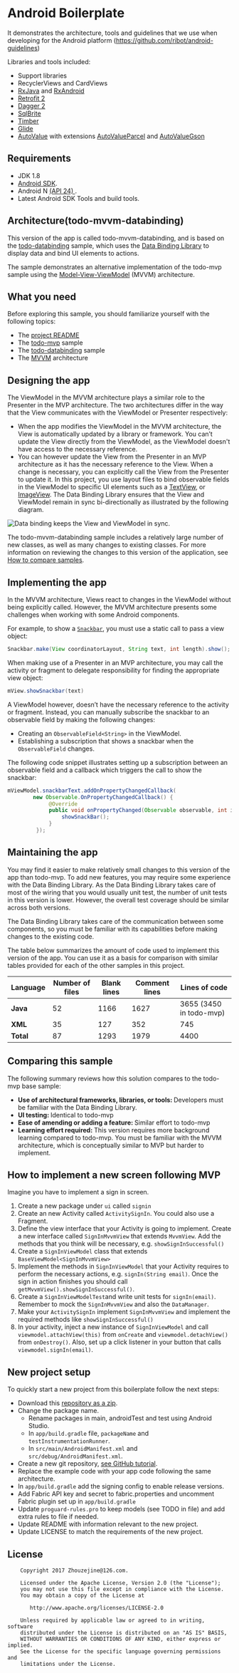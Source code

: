 # Android Boilerplate

It demonstrates the architecture, tools and guidelines that we use when developing for the Android platform (https://github.com/ribot/android-guidelines)

Libraries and tools included:

- Support libraries
- RecyclerViews and CardViews 
- [RxJava](https://github.com/ReactiveX/RxJava) and [RxAndroid](https://github.com/ReactiveX/RxAndroid) 
- [Retrofit 2](http://square.github.io/retrofit/)
- [Dagger 2](http://google.github.io/dagger/)
- [SqlBrite](https://github.com/square/sqlbrite)
- [Timber](https://github.com/JakeWharton/timber)
- [Glide](https://github.com/bumptech/glide)
- [AutoValue](https://github.com/google/auto/tree/master/value) with extensions [AutoValueParcel](https://github.com/rharter/auto-value-parcel) and [AutoValueGson](https://github.com/rharter/auto-value-gson)

## Requirements

- JDK 1.8
- [Android SDK](http://developer.android.com/sdk/index.html).
- Android N [(API 24) ](http://developer.android.com/tools/revisions/platforms.html).
- Latest Android SDK Tools and build tools.


## Architecture(todo-mvvm-databinding)

This version of the app is called todo-mvvm-databinding, and is based on the [todo-databinding](https://github.com/googlesamples/android-architecture/tree/todo-databinding/) sample, which uses the [Data Binding Library](http://developer.android.com/tools/data-binding/guide.html#data_objects) to display data and bind UI elements to actions.

The sample demonstrates an alternative implementation of the todo-mvp sample using the [Model-View-ViewModel](https://en.wikipedia.org/wiki/Model%E2%80%93view%E2%80%93viewmodel) (MVVM) architecture.

## What you need

Before exploring this sample, you should familiarize yourself with the following topics:

* The [project README](https://github.com/googlesamples/android-architecture/tree/master)
* The [todo-mvp](https://github.com/googlesamples/android-architecture/tree/todo-mvp) sample
* The [todo-databinding](https://github.com/googlesamples/android-architecture/tree/todo-databinding) sample
* The [MVVM](https://en.wikipedia.org/wiki/Model%E2%80%93view%E2%80%93viewmodel) architecture

## Designing the app

The ViewModel in the MVVM architecture plays a similar role to the Presenter in the MVP architecture. The two architectures differ in the way that the View communicates with the ViewModel or Presenter respectively:
* When the app modifies the ViewModel in the MVVM architecture, the View is automatically updated by a library or framework. You can’t update the View directly from the ViewModel, as the ViewModel doesn't have access to the necessary reference.
* You can however update the View from the Presenter in an MVP architecture as it has the necessary reference to the View. When a change is necessary, you can explicitly call the View from the Presenter to update it.
In this project, you use layout files to bind observable fields in the ViewModel to specific UI elements such as a [TextView](https://developer.android.com/reference/android/widget/TextView.html), or [ImageView](https://developer.android.com/reference/android/widget/ImageView.html). The Data Binding Library ensures that the View and ViewModel remain in sync bi-directionally as illustrated by the following diagram.
<img src="https://github.com/googlesamples/android-architecture/wiki/images/mvvm-databinding.png" alt="Data binding keeps the View and ViewModel in sync."/>

The todo-mvvm-databinding sample includes a relatively large number of new classes, as well as many changes to existing classes. For more information on reviewing the changes to this version of the application, see [How to compare samples](https://github.com/googlesamples/android-architecture/wiki/How-to-compare-samples).
## Implementing the app
In the MVVM architecture, Views react to changes in the ViewModel without being explicitly called. However, the MVVM architecture presents some challenges when working with some Android components.

For example, to show a [`Snackbar`](https://developer.android.com/reference/android/support/design/widget/Snackbar.html), you must use a static call to pass a view object:

```java
Snackbar.make(View coordinatorLayout, String text, int length).show();
```

When making use of a Presenter in an MVP architecture, you may call the activity or fragment to delegate responsibility for finding the appropriate view object:

```java
mView.showSnackbar(text)
```

A ViewModel however, doesn’t have the necessary reference to the activity or fragment. Instead, you can manually subscribe the snackbar to an observable field by making the following changes:
* Creating an `ObservableField<String>` in the ViewModel.
* Establishing a subscription that shows a snackbar when the `ObservableField` changes.

The following code snippet illustrates setting up a subscription between an observable field and a callback which triggers the call to show the snackbar:

```java
mViewModel.snackbarText.addOnPropertyChangedCallback(
        new Observable.OnPropertyChangedCallback() {
             @Override
             public void onPropertyChanged(Observable observable, int i) {
                 showSnackBar();
             }
         });

```

## Maintaining the app

You may find it easier to make relatively small changes to this version of the app than todo-mvp. To add new features, you may require some experience with the Data Binding Library. As the Data Binding Library takes care of most of the wiring that you would usually unit test, the number of unit tests in this version is lower. However, the overall test coverage should be similar across both versions.

The Data Binding Library takes care of the communication between some components, so you must be familiar with its capabilities before making changes to the existing code.

The table below summarizes the amount of code used to implement this version of the app. You can use it as a basis for comparison with similar tables provided for each of the other samples in this project.

| Language      | Number of files | Blank lines | Comment lines | Lines of code |
| ------------- | --------------- | ----------- | ------------- | ------------- |
| **Java**    |                   52          |  1166      |      1627     |       3655 (3450 in todo-mvp) |
| **XML**                 |             35        |     127       |      352       |      745 |
| **Total**            |        87       |     1293         |   1979       |     4400 |

## Comparing this sample

The following summary reviews how this solution compares to the todo-mvp base sample:

* <b>Use of architectural frameworks, libraries, or tools: </b>Developers must be familiar with the Data Binding Library.
* <b>UI testing: </b>Identical to todo-mvp
* <b>Ease of amending or adding a feature: </b>Similar effort to todo-mvp
* <b>Learning effort required: </b>This version requires more background learning compared to todo-mvp. You must be familiar with the MVVM architecture, which is conceptually similar to MVP but harder to implement.

## How to implement a new screen following MVP

Imagine you have to implement a sign in screen. 

1. Create a new package under `ui` called `signin`
2. Create an new Activity called `ActivitySignIn`. You could also use a Fragment.
3. Define the view interface that your Activity is going to implement. Create a new interface called `SignInMvvmView` that extends `MvvmView`. Add the methods that you think will be necessary, e.g. `showSignInSuccessful()`
4. Create a `SignInViewModel` class that extends `BaseViewModel<SignInMvvmView>`
5. Implement the methods in `SignInViewModel` that your Activity requires to perform the necessary actions, e.g. `signIn(String email)`. Once the sign in action finishes you should call `getMvvmView().showSignInSuccessful()`.
6. Create a `SignInViewModelTest`and write unit tests for `signIn(email)`. Remember to mock the  `SignInMvvmView` and also the `DataManager`.
7. Make your  `ActivitySignIn` implement `SignInMvvmView` and implement the required methods like `showSignInSuccessful()`
8. In your activity, inject a new instance of `SignInViewModel` and call `viewmodel.attachView(this)` from `onCreate` and `viewmodel.detachView()` from `onDestroy()`. Also, set up a click listener in your button that calls `viewmodel.signIn(email)`.

## New project setup

To quickly start a new project from this boilerplate follow the next steps:

* Download this [repository as a zip](https://github.com/ribot/android-boilerplate/archive/master.zip).
* Change the package name.
  * Rename packages in main, androidTest and test using Android Studio.
  * In `app/build.gradle` file, `packageName` and `testInstrumentationRunner`.
  * In `src/main/AndroidManifest.xml` and `src/debug/AndroidManifest.xml`.
* Create a new git repository, [see GitHub tutorial](https://help.github.com/articles/adding-an-existing-project-to-github-using-the-command-line/).
* Replace the example code with your app code following the same architecture.
* In `app/build.gradle` add the signing config to enable release versions.
* Add Fabric API key and secret to fabric.properties and uncomment Fabric plugin set up in `app/build.gradle`
* Update `proguard-rules.pro` to keep models (see TODO in file) and add extra rules to file if needed.
* Update README with information relevant to the new project.
* Update LICENSE to match the requirements of the new project.

## License

```
    Copyright 2017 Zhouzejine@126.com.

    Licensed under the Apache License, Version 2.0 (the "License");
    you may not use this file except in compliance with the License.
    You may obtain a copy of the License at

       http://www.apache.org/licenses/LICENSE-2.0

    Unless required by applicable law or agreed to in writing, software
    distributed under the License is distributed on an "AS IS" BASIS,
    WITHOUT WARRANTIES OR CONDITIONS OF ANY KIND, either express or implied.
    See the License for the specific language governing permissions and
    limitations under the License.
```

